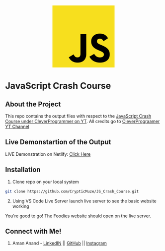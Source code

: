<p align="center">
<img src="https://github.com/CrypticMuze/JS_Crash_Course/blob/master/img/JSlogo.png" alt="JSLogo" height=200px width=200px/>
</p>

# JavaScript Crash Course
## About the Project
This repo contains the output files with respect to the [JavaScript Crash Course under CleverProgrammer on YT](https://www.youtube.com/watch?v=Qqx_wzMmFeA). All credits go to [CleverPrograamer YT Channel](https://www.youtube.com/channel/UCqrILQNl5Ed9Dz6CGMyvMTQ)

## Live Demonstartion of the Output

  LIVE Demonstration on Netlify: [Click Here](https://app.netlify.com/sites/agitated-brown-9f8c80/overview)

## Installation

1. Clone repo on your local system

```bash
git clone https://github.com/CrypticMuze/JS_Crash_Course.git
```
2. Using VS Code Live Server launch live server to see the basic website working

You're good to go! The Foodies website should open on the live server.

## Connect with Me!
1. Aman Anand - [LinkedIN](https://www.linkedin.com/in/amanxanand/) || [GitHub](https://github.com/aman-anand1906) || [Instagram](https://www.instagram.com/aman_anand_619/")